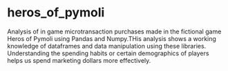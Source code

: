 # heros_of_pymoli
Analysis of in game microtransaction purchases made in the fictional game Heros of Pymoli using Pandas and Numpy.THis analysis shows a working knowledge of dataframes and data manipulation using these libraries.
Understanding the spending habits or certain demographics of players helps us spend marketing dollars more effectively.  
